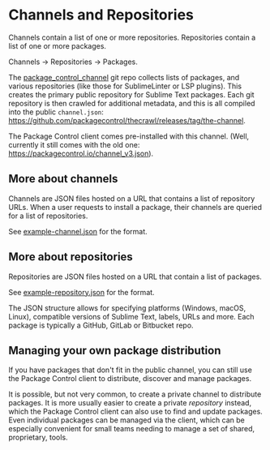 <!-- https://packagecontrol.io/docs/channels_and_repositories -->
<!-- https://github.com/wbond/packagecontrol.io/blob/master/app/html/docs/channels_and_repositories.html -->

# Channels and Repositories

Channels contain a list of one or more repositories. Repositories contain a list of one or more packages.

Channels -> Repositories -> Packages.

The [package_control_channel][1] git repo collects lists of packages, and various repositories (like those for SublimeLinter or LSP plugins). This creates the primary public repository for Sublime Text packages. Each git repository is then crawled for additional metadata, and this is all compiled into the public `channel.json`: https://github.com/packagecontrol/thecrawl/releases/tag/the-channel. 

The Package Control client comes pre-installed with this channel.
(Well, currently it still comes with the old one: https://packagecontrol.io/channel_v3.json).

## More about channels

Channels are JSON files hosted on a URL that contains a list of repository URLs. When a user requests to install a package, their channels are queried for a list of repositories.  

See [example-channel.json][2] for the format. 

## More about repositories

Repositories are JSON files hosted on a URL that contain a list of packages.

See [example-repository.json][3] for the format. 

The JSON structure allows for specifying platforms (Windows, macOS, Linux), compatible versions of Sublime Text, labels, URLs and more. Each package is typically a GitHub, GitLab or Bitbucket repo.

## Managing your own package distribution

If you have packages that don't fit in the public channel, you can still use the Package Control client to distribute, discover and manage packages.

It is possible, but not very common, to create a private channel to distribute packages. It is more usually easier to create a private _repository_ instead, which the Package Control client can also use to find and update packages. Even individual packages can be managed via the client, which can be especially convenient for small teams needing to manage a set of shared, proprietary, tools.

[1]: https://github.com/wbond/package_control_channel
[2]: https://raw.githubusercontent.com/wbond/package_control/master/example-channel.json
[3]: https://raw.githubusercontent.com/wbond/package_control/master/example-repository.json
